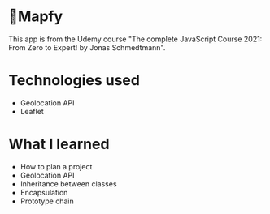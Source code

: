 # 📍Mapfy

This app is from the Udemy course "The complete JavaScript Course 2021: From Zero to Expert! by Jonas Schmedtmann".


# Technologies used

<ul>
<li>Geolocation API</li>
<li>Leaflet</li>
</ul>


# What I learned

<ul>
<li>How to plan a project</li>
<li>Geolocation API</li>
<li>Inheritance between classes</li>
<li>Encapsulation</li>
<li>Prototype chain</li>
</ul>
